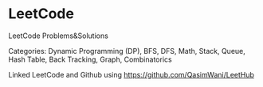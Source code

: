 # LeetCode
LeetCode Problems&amp;Solutions

Categories: Dynamic Programming (DP), BFS, DFS, Math, Stack, Queue, Hash Table, Back Tracking, Graph, Combinatorics

Linked LeetCode and Github using https://github.com/QasimWani/LeetHub

